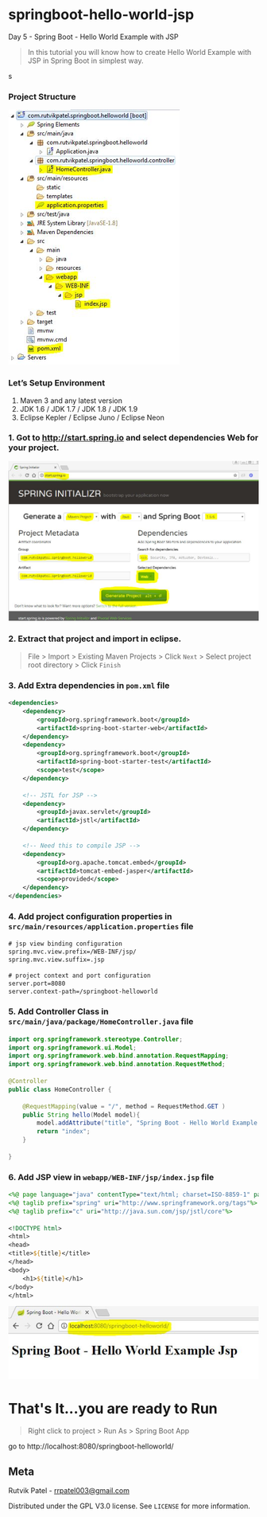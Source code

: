 ﻿# springboot-hello-world-jsp
Day 5 - Spring Boot - Hello World Example with JSP


> In this tutorial you will know how to create Hello World Example with JSP in Spring Boot in simplest way.

s
### Project Structure

![](extra/step3.JPG)


### Let’s Setup Environment

1. Maven 3 and any latest version
2. JDK 1.6 / JDK 1.7 / JDK 1.8 / JDK 1.9
3. Eclipse Kepler / Eclipse Juno / Eclipse Neon


### 1. Got to http://start.spring.io and select dependencies Web for your project.

![](extra/step1.JPG)


### 2. Extract that project and import in eclipse.

> File > Import > Existing Maven Projects > Click ``Next`` > Select project root directory > Click ``Finish``


### 3. Add Extra dependencies in ``pom.xml`` file

```XML
<dependencies>
	<dependency>
		<groupId>org.springframework.boot</groupId>
		<artifactId>spring-boot-starter-web</artifactId>
	</dependency>
	<dependency>
		<groupId>org.springframework.boot</groupId>
		<artifactId>spring-boot-starter-test</artifactId>
		<scope>test</scope>
	</dependency>
	
	<!-- JSTL for JSP -->
	<dependency>
		<groupId>javax.servlet</groupId>
		<artifactId>jstl</artifactId>
	</dependency>
	
	<!-- Need this to compile JSP -->
	<dependency>
		<groupId>org.apache.tomcat.embed</groupId>
		<artifactId>tomcat-embed-jasper</artifactId>
		<scope>provided</scope>
	</dependency>
</dependencies>
```


### 4. Add project configuration properties in ``src/main/resources/application.properties`` file

```
# jsp view binding configuration 
spring.mvc.view.prefix=/WEB-INF/jsp/
spring.mvc.view.suffix=.jsp

# project context and port configuration
server.port=8080
server.context-path=/springboot-helloworld
```


### 5. Add Controller Class in ``src/main/java/package/HomeController.java`` file

```JAVA
import org.springframework.stereotype.Controller;
import org.springframework.ui.Model;
import org.springframework.web.bind.annotation.RequestMapping;
import org.springframework.web.bind.annotation.RequestMethod;

@Controller
public class HomeController {

	@RequestMapping(value = "/", method = RequestMethod.GET )
	public String hello(Model model){
		model.addAttribute("title", "Spring Boot - Hello World Example Jsp");
		return "index";
	}
	
}
```


### 6. Add JSP view in ``webapp/WEB-INF/jsp/index.jsp`` file

```JSP
<%@ page language="java" contentType="text/html; charset=ISO-8859-1" pageEncoding="ISO-8859-1"%>
<%@ taglib prefix="spring" uri="http://www.springframework.org/tags"%>
<%@ taglib prefix="c" uri="http://java.sun.com/jsp/jstl/core"%>

<!DOCTYPE html>
<html>
<head>
<title>${title}</title>
</head>
<body>
	<h1>${title}</h1>
</body>
</html>
```

![](extra/step2.JPG)


# That's It...you are ready to Run


> Right click to project > Run As > Spring Boot App

go to http://localhost:8080/springboot-helloworld/


## Meta

Rutvik Patel - rrpatel003@gmail.com

Distributed under the GPL V3.0 license. See ``LICENSE`` for more information.
